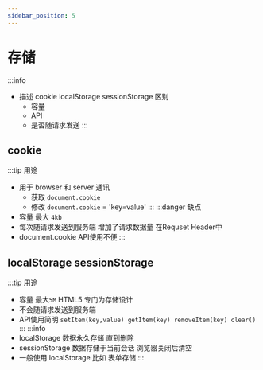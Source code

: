```yaml
---
sidebar_position: 5
---
```


# 存储
:::info 
- 描述 cookie localStorage sessionStorage 区别
  - 容量
  - API
  - 是否随请求发送
:::

## cookie
:::tip 用途
- 用于 browser 和 server 通讯
  - 获取 `document.cookie` 
  - 修改 `document.cookie` = 'key=value'
:::
:::danger 缺点
- 容量 最大 `4kb`
- 每次随请求发送到服务端 增加了请求数据量 在Requset Header中
- document.cookie API使用不便
:::

## localStorage sessionStorage
:::tip 用途
- 容量 最大`5M` HTML5 专门为存储设计 
- 不会随请求发送到服务端
- API使用简明 `setItem(key,value) getItem(key) removeItem(key) clear()`
:::
:::info
- localStorage 数据永久存储 直到删除
- sessionStorage 数据存储于当前会话 浏览器关闭后清空
- 一般使用 localStorage 比如 表单存储
:::


